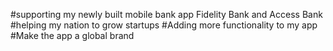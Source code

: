 #supporting my newly built mobile bank app Fidelity Bank and Access Bank
#helping my nation to grow startups
#Adding more functionality to my app
#Make the app a global brand
